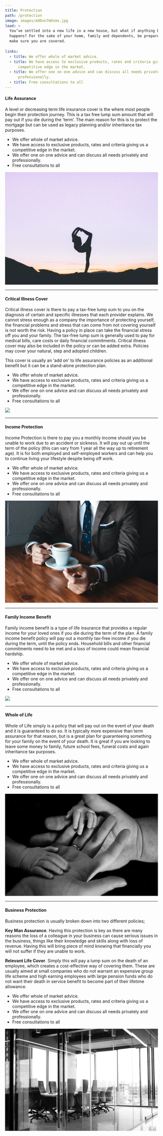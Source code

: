```yaml
---
title: Protection
path: /protection
image: images/mODxn7mOzms.jpg
lead: >
  You’ve settled into a new life in a new house, but what if anything bad
  happens? For the sake of your home, family and dependents, be prepared and
  make sure you are covered.

links:
  - title: We offer whole of market advice.
  - title: We have access to exclusive products, rates and criteria giving us a
      competitive edge in the market.
  - title: We offer one on one advice and can discuss all needs privately and
      professionally.
  - title: Free consultations to all
---
```


<div class="row featurette">
  <div class="col-md-7">
    <h4 class="featurette-heading">Life Assurance</h4>
    <p>
      A level or decreasing term life insurance cover is the where most people begin
      their protection journey. This is a tax free lump sum amount that will pay out
      if you die during the ‘term’. The main reason for this is to protect the
      mortgage but can be used as legacy planning and/or inheritance tax purposes.
    </p>
    <ul>
      <li>We offer whole of market advice.</li>
      <li>We have access to exclusive products, rates and criteria giving us a competitive edge in the market.</li>
      <li>We offer one on one advice and can discuss all needs privately and professionally.</li>
      <li>Free consultations to all</li>
    </ul>
  </div>
  <div class="col-md-5">
   <img src="./images/57wo9F.jpg" />
  </div>
</div>
<hr class="featurette-divider">

<div class="row featurette">
  <div class="col-md-7 order-md-2">
    <h4 class="featurette-heading">Critical Illness Cover</h4>
    <p>Critical illness cover is there to pay a tax-free lump sum to you on the
diagnosis of certain and specific illnesses that each provider explains. We
cannot stress enough as a company the importance of protecting yourself, the
financial problems and stress that can come from not covering yourself is not
worth the risk. Having a policy in place can take the financial stress off you
and your family. The tax-free lump sum is generally used to pay for medical
bills, care costs or daily financial commitments. Critical illness cover may
also be included in the policy or can be added extra. Policies may cover your
natural, step and adopted children.</p>
<p>This cover is usually an ‘add on’ to life assurance policies as an additional
benefit but it can be a stand-alone protection plan.</p>
<ul>
<li>We offer whole of market advice.</li>
<li>We have access to exclusive products, rates and criteria giving us a
competitive edge in the market.</li>
<li>We offer one on one advice and can discuss all needs privately and
professionally.</li>
<li>Free consultations to all</li>
</ul>
  </div>
  <div class="col-md-5">
   <img src="./images/E4USFFAc_9A.jpg" />
  </div>
</div>

<hr class="featurette-divider">

<div class="row featurette">
  <div class="col-md-7">
    <h4 class="featurette-heading">Income Protection</h4>
    <p>Income Protection is there to pay you a monthly income should you be unable to
work due to an accident or sickness. It will pay out up until the term of the
policy (this can vary from 1 year all the way up to retirement age). It is for
both employed and self-employed workers and can help you to continue living your
lifestyle despite being off work.</p>
<ul>
<li>We offer whole of market advice.</li>
<li>We have access to exclusive products, rates and criteria giving us a
competitive edge in the market.</li>
<li>We offer one on one advice and can discuss all needs privately and
professionally.</li>
<li>Free consultations to all</li>
</ul>
  </div>
  <div class="col-md-5">
   <img src="./images/andrew-neel-TTPMpLl_2lc-unsplash.jpg" />
  </div>
</div>

<hr class="featurette-divider">

<div class="row featurette">
  <div class="col-md-7  order-md-2">
    <h4 class="featurette-heading">Family Income Benefit</h4>
    <p>
   Family income benefit is a type of life insurance that provides a regular income
for your loved ones if you die during the term of the plan. A family income
benefit policy will pay out a monthly tax-free income if you die during the
term, until the policy ends. Household bills and other financial commitments
need to be met and a loss of income could mean financial hardship.
    </p>
    <ul>
      <li>We offer whole of market advice.</li>
      <li>We have access to exclusive products, rates and criteria giving us a
      competitive edge in the market.</li>
      <li>We offer one on one advice and can discuss all needs privately and
      professionally.</li>
      <li>Free consultations to all</li>
    </ul>
  </div>
  <div class="col-md-5">
   <img src="./images/jessica-rockowitz-6c4Uhhe68yQ-unsplash.jpg" />
  </div>
</div>

<hr class="featurette-divider">

<div class="row featurette">
  <div class="col-md-7">
    <h4 class="featurette-heading">Whole of Life</h4>
    <p>
    Whole of Life simply is a policy that will pay out on the event of your death
and it is guaranteed to do so. It is typically more expensive than term
assurance for that reason, but is a great plan for guaranteeing something for
your family on the event of your death. It is great if you are looking to leave
some money to family, future school fees, funeral costs and again inheritance
tax purposes.
    </p>
    <ul>
<li>We offer whole of market advice.</li>
<li>We have access to exclusive products, rates and criteria giving us a
competitive edge in the market.</li>
<li>We offer one on one advice and can discuss all needs privately and
professionally.</li>
<li>Free consultations to all</li>
</ul>
  </div>
  <div class="col-md-5">
   <img src="./images/liv-bruce-odIhQypCuUk-unsplash.jpg" />
  </div>
</div>

<hr class="featurette-divider">

<div class="row featurette">
  <div class="col-md-7  order-md-2">
    <h4 class="featurette-heading">Business Protection</h4>
<p>Business protection is usually broken down into two different policies;</p>
<p><strong>Key Man Assurance</strong>. Having this protection is key as there are many reasons
the loss of a colleague in your business can cause serious issues in the
business, things like their knowledge and skills along with loss of revenue.
Having this will bring piece of mind knowing that financially you will not
suffer if they are unable to work.</p>
<p><strong>Relevant Life Cover</strong>. Simply this will pay a lump sum on the death of an
employee, which creates a cost-effective way of covering them. These are usually
aimed at small companies who do not warrant an expensive group life scheme and
high earning employees with large pension funds who do not want their death in
service benefit to become part of their lifetime allowance.</p>
<ul>
<li>We offer whole of market advice.</li>
<li>We have access to exclusive products, rates and criteria giving us a
competitive edge in the market.</li>
<li>We offer one on one advice and can discuss all needs privately and
professionally.</li>
<li>Free consultations to all</li>
</ul>
  </div>
  <div class="col-md-5">
   <img src="./images/drew-beamer-9uX5cX1l3bw-unsplash.jpg" />
  </div>
</div>
